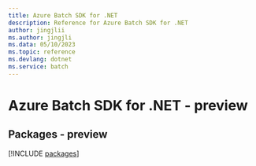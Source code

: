 ```yaml
---
title: Azure Batch SDK for .NET
description: Reference for Azure Batch SDK for .NET
author: jingjlii
ms.author: jingjli
ms.data: 05/10/2023
ms.topic: reference
ms.devlang: dotnet
ms.service: batch
---
```

# Azure Batch SDK for .NET - preview
## Packages - preview
[!INCLUDE [packages](batch-index.md)]